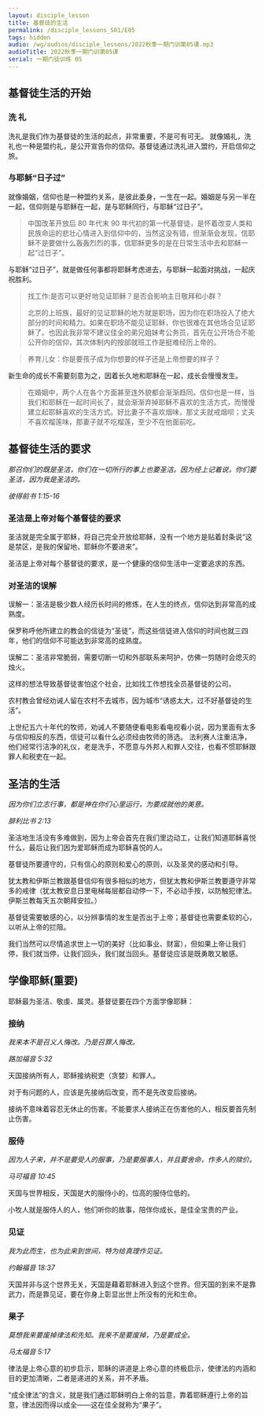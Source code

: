 ```yaml
---
layout: disciple_lesson
title: 基督徒的生活
permalink: /disciple_lessons_S01/E05
tags: hidden
audio: /wg/audios/disciple_lessons/2022秋季一期门训第05课.mp3
audioTitle: 2022秋季一期门训第05课
serial: 一期门徒训练 05
---
```


## 基督徒生活的开始

### 洗  礼

洗礼是我们作为基督徒的⽣活的起点，非常重要，不是可有可无。
就像婚礼，洗礼也一种是盟约礼，是公开宣告你的信仰。基督徒通过洗礼进入盟约，开启信仰之旅。

### 与耶稣“日子过”

就像婚姻，信仰也是一种盟约关系，是彼此委身，一生在一起。婚姻是与另一半在一起，信仰则是与耶稣在一起，是与耶稣同行，与耶稣“过日子”。

>  中国改革开放后 80 年代末 90 年代初的第一代基督徒，是怀着改变人类和民族命运的悲壮心情进入到信仰中的，当然这没有错，但渐渐会发现，信耶稣不是要做什么轰轰烈烈的事，信耶稣更多的是在日常生活中去和耶稣一起“过日子”。

与耶稣“过日子”，就是做任何事都将耶稣考虑进去，与耶稣一起面对挑战，一起庆祝胜利。

>  找工作:是否可以更好地见证耶稣？是否会影响主日敬拜和小群？
>
>  北京的上班族，最好的见证耶稣的地方就是职场，因为你在职场投入了绝大部分的时间和精力。如果在职场不能见证耶稣，你也很难在其他场合见证耶稣了。也因此我非常不建议佳全的弟兄姐妹考公务员，首先在公开场合不能公开你的信仰，其次体制内的按部就班工作是挺难经历上帝的。

>  养育儿女：你是要孩子成为你想要的样子还是上帝想要的样子？

新生命的成长不需要刻意为之，因着长久地和耶稣在一起，成长会慢慢发生。

>  在婚姻中，两个人在各个方面甚至连外貌都会渐渐趋同。信仰也是一样，当我们和耶稣在一起时间长了，就会渐渐弃掉耶稣不喜欢的生活方式，而慢慢建立起耶稣喜欢的生活方式。好比妻子不喜欢烟味，那丈夫就戒烟呗；丈夫不喜欢榴莲味，那妻子就不吃榴莲，至少不在他面前吃。

## 基督徒生活的要求

*那召你们的既是圣洁，你们在一切所行的事上也要圣洁。因为经上记着说，你们要圣洁，因为我是圣洁的。*

*彼得前书 1:15-16*

### 圣洁是上帝对每个基督徒的要求

圣洁就是完全属于耶稣，将自己完全开放给耶稣，没有一个地方是贴着封条说“这是禁区，是我的保留地，耶稣你不要进来”。

圣洁是上帝对每个基督徒的要求，是一个健康的信仰生活中一定要追求的东西。

### 对圣洁的误解

误解一：圣洁是极少数人经历长时间的修炼，在人生的终点，信仰达到非常高的成熟度。

保罗称呼他所建立的教会的信徒为“圣徒”，而这些信徒进入信仰的时间也就三四年，他们的信仰不可能达到非常高的成熟度。

误解二：圣洁非常脆弱，需要切断⼀切和外部联系来呵护，仿佛一剪随时会熄灭的烛火。

这样的想法导致基督徒害怕这个社会，比如找工作想找全员基督徒的公司。

农村教会曾经劝诫人留在农村不去城市，因为城市“诱惑太大，过不好基督徒的生活”。

上世纪五六十年代的牧师，劝诫人不要随便看电影看电视看小说，因为里面有太多与信仰相反的东西，信徒可以看什么必须经由牧师的筛选。
法利赛人注重洁净，他们经常行洁净的礼仪，老是洗手，不愿意与外邦人和罪人交往，也看不惯耶稣跟罪人和税吏在一起。

## 圣洁的生活

*因为你们立志行事，都是神在你们心里运行，为要成就他的美意。*

*腓利⽐书 2:13*

圣洁地生活没有多难做到，因为上帝会首先在我们里边动工，让我们知道耶稣喜悦什么，最后让我们因为爱耶稣而成为耶稣喜悦的人。

基督徒所要遵守的，只有信心的原则和爱心的原则，以及圣灵的感动和引导。

犹太教和伊斯兰教跟基督信仰有很多相似的地方，但犹太教和伊斯兰教要遵守非常多的戒律（犹太教安息日里电梯每层都自动停一下，不必动手按，以防触犯律法。伊斯兰教每天五次朝拜安拉。）

基督徒需要敏感的心，以分辨事情的发生是否出于上帝；基督徒也需要柔软的⼼，以听从上帝的拦阻。

我们当然可以尽情追求世上一切的美好（比如事业、财富），但如果上帝让我们停，我们就当停，让我们回头，我们就当回头。基督徒应该是既勇敢又敏感。

## 学像耶稣(重要)

耶稣最为圣洁、敬虔、属灵。基督徒要在四个方面学像耶稣：

### 接纳

*我来本不是召义人悔改。乃是召罪人悔改。*

*路加福⾳ 5:32*

天国接纳所有人，耶稣接纳税吏（贪婪）和罪人。

对于有问题的人，应该是先接纳后改变，而不是先改变后接纳。

接纳不意味着容忍无休止的伤害。不能要求人接纳正在伤害他的人，相反要首先制止伤害。

### 服侍

*因为人子来，并不是要受人的服事，乃是要服事人，并且要舍命，作多人的赎价。*

*⻢可福⾳ 10:45*

天国与世界相反，天国是大的服侍小的，位高的服侍位低的。

小牧人就是服侍人的人，他们听你的故事，陪伴你成长，是佳全宝贵的产业。

### 见证

*我为此而生，也为此来到世间，特为给真理作见证。*

*约翰福⾳ 18:37*

天国并非与这个世界无关，天国是藉着耶稣进入到这个世界。但天国的到来不是靠武力，而是靠见证，要在你身上彰显出世上所没有的光和生命。

### 果子

*莫想我来要废掉律法和先知。我来不是要废掉，乃是要成全。* 

*⻢太福⾳ 5:17*

律法是上帝心意的初步启示，耶稣的讲道是上帝心意的终极启示，使律法的内涵和目的更加清晰，二者是递进的关系，并不矛盾。

“成全律法”的含义，就是我们通过耶稣明白上帝的旨意，靠着耶稣遵行上帝的旨意，律法因而得以成全——这在佳全就称为“果子”。
